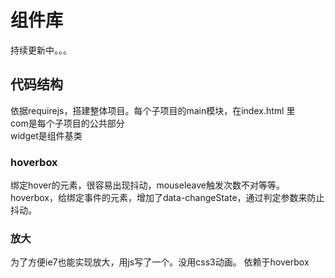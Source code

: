 # 组件库
持续更新中。。。

## 代码结构
依据requirejs，搭建整体项目。每个子项目的main模块，在index.html
里<br/>
com是每个子项目的公共部分<br/>
widget是组件基类


### hoverbox
绑定hover的元素，很容易出现抖动，mouseleave触发次数不对等等。
hoverbox，给绑定事件的元素，增加了data-changeState，通过判定参数来防止抖动。

### 放大
为了方便ie7也能实现放大，用js写了一个。没用css3动画。
依赖于hoverbox






